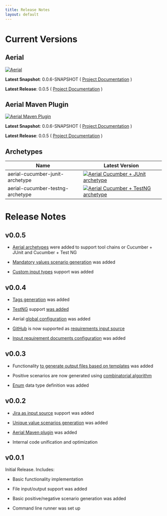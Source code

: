 ```yaml
---
title: Release Notes
layout: default
---
```


# Current Versions

## Aerial

[![Aerial](https://maven-badges.herokuapp.com/maven-central/com.github.mkolisnyk/aerial/badge.svg?style=flat)](http://mvnrepository.com/artifact/com.github.mkolisnyk/aerial)

**Latest Snapshot**: 0.0.6-SNAPSHOT ( [Project Documentation](/aerial/aerial-0.0.6-SNAPSHOT) )

**Latest Release**: 0.0.5 ( [Project Documentation](/aerial/aerial-0.0.5) )

## Aerial Maven Plugin

[![Aerial Maven Plugin](https://maven-badges.herokuapp.com/maven-central/com.github.mkolisnyk/aerial-maven-plugin/badge.svg?style=flat)](http://mvnrepository.com/artifact/com.github.mkolisnyk/aerial-maven-plugin)

**Latest Snapshot**: 0.0.6-SNAPSHOT ( [Project Documentation](/aerial/aerial-maven-plugin-0.0.6-SNAPSHOT) )

**Latest Release**: 0.0.5 ( [Project Documentation](/aerial/aerial-maven-plugin-0.0.5) )

## Archetypes

| Name | Latest Version |
| ---- | -------------- |
| aerial-cucumber-junit-archetype | [![Aerial Cucumber + JUnit archetype](https://maven-badges.herokuapp.com/maven-central/com.github.mkolisnyk/aerial-cucumber-junit-archetype/badge.svg?style=flat)](http://mvnrepository.com/artifact/com.github.mkolisnyk/aerial-cucumber-junit-archetype) |
| aerial-cucumber-testng-archetype | [![Aerial Cucumber + TestNG archetype](https://maven-badges.herokuapp.com/maven-central/com.github.mkolisnyk/aerial-cucumber-testng-archetype/badge.svg?style=flat)](http://mvnrepository.com/artifact/com.github.mkolisnyk/aerial-cucumber-testng-archetype) |

# Release Notes

## v0.0.5

* [Aerial archetypes](/aerial/features#maven-archetypes) were added to support tool chains or Cucumber + JUnit and Cucumber + Test NG

* [Mandatory values scenario generation](/aerial/features#mandatory-value-scenarios) was added

* [Custom input types](/aerial/extensions-dev-guide#custom-types-definition) support was added

## v0.0.4

* [Tags generation](/aerial/features#tags-generation) was added

* [TestNG](http://testng.org) support [was added](/aerial/features#testng)

* Aerial [global configuration](/aerial/configuration-guide#general-configuration-options) was added

* [GitHub](http://github.com) is now supported as [requirements input source](/aerial/features#github)

* [Input requirement documents configuration](/aerial/configuration-guide#source-document-parsing-templates) was added

## v0.0.3

* Functionality [to generate output files based on templates](/aerial/configuration-guide#scenario-generation-templates) was added

* Positive scenarios are now generated using [combinatorial algorithm](/aerial/features#combinatorial-tests-optimization)

* [Enum](/aerial/features#enums) data type definition was added

## v0.0.2

* [Jira as input source](/aerial/features#jira) support was added

* [Unique value scenarios generation](/aerial/features#unique-value-scenarios) was added

* [Aerial Maven plugin](/aerial/features#maven-plugin) was added

* Internal code unification and optimization

## v0.0.1

Initial Release. Includes:

* Basic functionality implementation

* File input/output support was added

* Basic positive/negative scenario generation was added

* Command line runner was set up